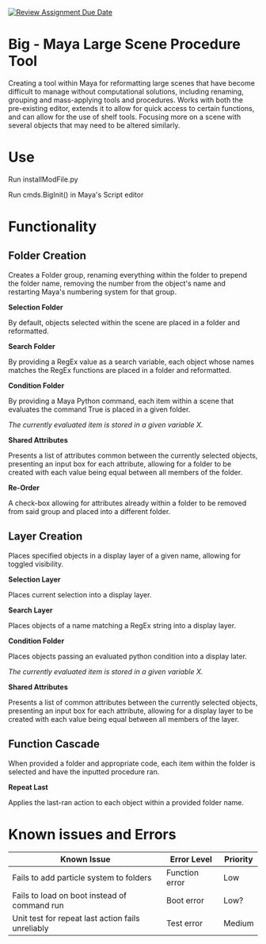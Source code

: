 [![Review Assignment Due Date](https://classroom.github.com/assets/deadline-readme-button-22041afd0340ce965d47ae6ef1cefeee28c7c493a6346c4f15d667ab976d596c.svg)](https://classroom.github.com/a/Tn7g_Mhz)

# Big - Maya Large Scene Procedure Tool

Creating a tool within Maya for reformatting large scenes that have become difficult to manage without computational solutions, including renaming, grouping and mass-applying tools and procedures. Works with both the pre-existing editor, extends it to allow for quick access to certain functions, and can allow for the use of shelf tools. Focusing more on a scene with several objects that may need to be altered similarly.

# Use

Run installModFile.py

Run cmds.BigInit() in Maya's Script editor

# Functionality

## __Folder Creation__

Creates a Folder group, renaming everything within the folder to prepend the folder name, removing the number from the object's name and restarting Maya's numbering system for that group.

**Selection Folder**

By default, objects selected within the scene are placed in a folder and reformatted.

**Search Folder**

By providing a RegEx value as a search variable, each object whose names matches the RegEx functions are placed in a folder and reformatted.

**Condition Folder**

By providing a Maya Python command, each item within a scene that evaluates the command True is placed in a given folder. 

*The currently evaluated item is stored in a given variable X.*

**Shared Attributes**

Presents a list of attributes common between the currently selected objects, presenting an input box for each attribute, allowing for a folder to be created with each value being equal between all members of the folder. 

**Re-Order**

A check-box allowing for attributes already within a folder to be removed from said group and placed into a different folder.

## __Layer Creation__ 

Places specified objects in a display layer of a given name, allowing for toggled visibility. 

**Selection Layer**

Places current selection into a display layer.

**Search Layer**

Places objects of a name matching a RegEx string into a display layer.

**Condition Folder**

Places objects passing an evaluated python condition into a display later.

*The currently evaluated item is stored in a given variable X.*

**Shared Attributes**

Presents a list of common attributes between the currently selected objects, presenting an input box for each attribute, allowing for a display layer to be created with each value being equal between all members of the layer.

## __Function Cascade__

When provided a folder and appropriate code, each item within the folder is selected and have the inputted procedure ran.

**Repeat Last**

Applies the last-ran action to each object within a provided folder name.

# Known issues and Errors

|**Known Issue**|**Error Level**|**Priority**
|---------|---------------|------------------|
|Fails to add particle system to folders|Function error|Low|
|Fails to load on boot instead of command run|Boot error|Low?|
|Unit test for repeat last action fails unreliably|Test error|Medium|


